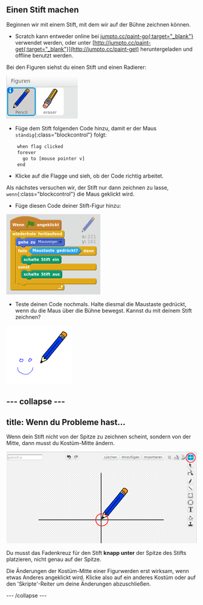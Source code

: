## Einen Stift machen

Beginnen wir mit einem Stift, mit dem wir auf der Bühne zeichnen können.

+ Scratch kann entweder online bei [jumpto.cc/paint-go{:target="_blank"}](http://jumpto.cc/paint-go) verwendet werden, oder unter [http://jumpto.cc/paint-get{:target="_blank"}](http://jumpto.cc/paint-get) heruntergeladen und offline benutzt werden.

Bei den Figuren siehst du einen Stift und einen Radierer:

![screenshot](images/paint-starter.png)

+ Füge dem Stift folgenden Code hinzu, damit er der Maus `ständig`{:class="blockcontrol"} folgt:

```blocks
    when flag clicked
    forever
      go to [mouse pointer v]
    end
```

+ Klicke auf die Flagge und sieh, ob der Code richtig arbeitet.

Als nächstes versuchen wir, der Stift nur dann zeichnen zu lasse, `wenn`{:class="blockcontrol"} die Maus geklickt wird.

+ Füge diesen Code deiner Stift-Figur hinzu:

![screenshot](images/paint-pencil-draw-code.png)

+ Teste deinen Code nochmals. Halte diesmal die Maustaste gedrückt, wenn du die Maus über die Bühne bewegst. Kannst du mit deinem Stift zeichnen?

![screenshot](images/paint-draw.png)

## \--- collapse \---

## title: Wenn du Probleme hast...

Wenn dein Stift nicht von der Spitze zu zeichnen scheint, sondern von der Mitte, dann musst du Kostüm-Mitte ändern.

![Costume center](images/costume-center.png)

Du musst das Fadenkreuz für den Stift **knapp unter** der Spitze des Stifts platzieren, nicht genau auf der Spitze.

Die Änderungen der Kostüm-Mitte einer Figurwerden erst wirksam, wenn etwas Anderes angeklickt wird. Klicke also auf ein anderes Kostüm oder auf den 'Skripte'-Reiter um deine Änderungen abzuschließen.

\--- /collapse \---